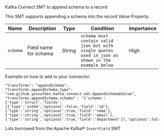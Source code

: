 Kafka Connect SMT to append schema to a record

This SMT supports appending a schema into the record Value
Property:

|Name|Description|Type|Condition|Importance|
|---|---|---|---|---|
|`schema`| Field name for schema | String | `schema must contain valid json but with single quotes used in json as shown in the example below` | High |

Example on how to add to your connector:
```
"transforms": "appendSchema",
"transforms.appendSchema.type": "com.github.yousufdev.kafka.connect.smt.AppendSchema$Value",
"transforms.appendSchema.schema" : "{'schema':{'type':'struct','fields':[{'type':'int64','optional':false,'field':'id'},{'type':'string','optional':true,'field':'name'},{'type':'string','optional':true,'field':'email'},{'type':'string','optional':true,'field':'department'}],'optional':false,'name':'test'}}"
```

Lots borrowed from the Apache Kafka® `InsertField` SMT